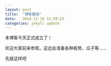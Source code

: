 ```yaml
---
layout: post
title:  "博客建成"
date:   2014-12-16 12:59:23
categories: jekyll update
---
```

本博客今天正式成立了！

欢迎大家前来参观，这边会准备各种板凳、瓜子等……

先就这样吧
